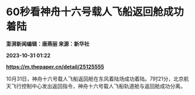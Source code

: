 # 60秒看神舟十六号载人飞船返回舱成功着陆
**澎湃新闻编辑：唐燕丽 来源：新华社**

**2023-10-31 01:22**

**https://m.thepaper.cn/detail/25125555**

10月31日，神舟十六号载人飞船返回舱在东风着陆场成功着陆。7时21分，北京航天飞行控制中心发出返回指令，神舟十六号载人飞船轨道舱与返回舱成功分离。